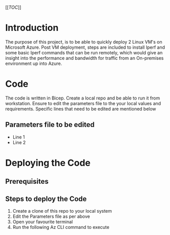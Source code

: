 [[_TOC_]]
# Introduction

The purpose of this project, is to be able to quickly deploy 2 Linux VM's on Microsoft Azure. Post VM deployment, steps are included to install Iperf and some basic Iperf commands that can be run remotely, which would give an insight into the performance and bandwidth for traffic from an On-premises environment up into Azure.

# Code 

The code is written in Bicep. Create a local repo and be able to run it from workstation. Ensure to edit the parameters file to the your local values and requirements. Specific lines that need to be edited are mentioned below

## Parameters file to be edited
-  Line 1
-  Line 2

# Deploying the Code

## Prerequisites

## Steps to deploy the Code
1. Create a clone of this repo to your local system
2. Edit the Parameters file as per above
3. Open your favourite terminal
4. Run the following Az CLI command to execute